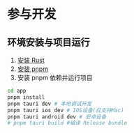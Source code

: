 # 参与开发

## 环境安装与项目运行

1. [安装 Rust](https://www.rust-lang.org/tools/install)
2. [安装 pnpm](https://pnpm.io/zh/installation)
3. 安装 pnpm 依赖并运行项目
```bash
cd app
pnpm install
pnpm tauri dev # 本地调试开发
pnpm tauri ios dev # IOS设备(仅支持Mac)
pnpm tauri android dev # 安卓设备
# pnpm tauri build #编译 Release bundle
```